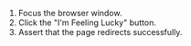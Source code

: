 1. Focus the browser window.
2. Click the "I'm Feeling Lucky" button.
3. Assert that the page redirects successfully.
